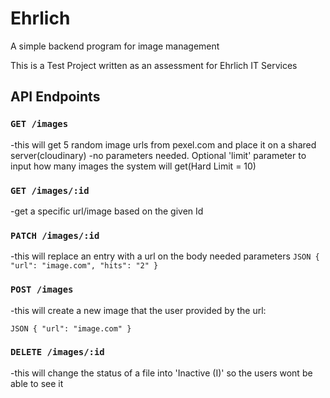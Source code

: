 # Ehrlich
 A simple backend program for image management

This is a Test Project written as an assessment for Ehrlich IT Services



## API Endpoints

### `GET /images` 

-this will get 5 random image urls from pexel.com and place it on a shared server(cloudinary)
-no parameters needed. Optional 'limit' parameter to input how many images the system will get(Hard Limit = 10)

### `GET /images/:id`

-get a specific url/image based on the given Id

### `PATCH /images/:id`

-this will replace an entry with a url on the body
 needed parameters
`JSON
{
 "url": "image.com",
 "hits": "2"
}
`

### `POST /images`

-this will create a new image that the user provided by the url:

`JSON
{
 "url": "image.com"
}
`

### `DELETE /images/:id`

-this will change the status of a file into 'Inactive (I)' so the users wont be able to see it






